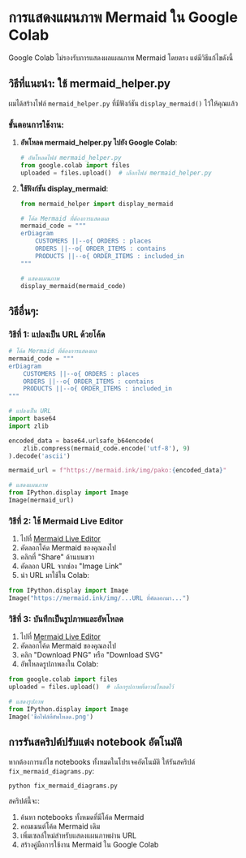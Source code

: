 # การแสดงแผนภาพ Mermaid ใน Google Colab

Google Colab ไม่รองรับการแสดงผลแผนภาพ Mermaid โดยตรง แต่มีวิธีแก้ไขดังนี้

## วิธีที่แนะนำ: ใช้ mermaid_helper.py

ผมได้สร้างไฟล์ `mermaid_helper.py` ที่มีฟังก์ชัน `display_mermaid()` ไว้ให้คุณแล้ว

### ขั้นตอนการใช้งาน:

1. **อัพโหลด mermaid_helper.py ไปยัง Google Colab**:
   ```python
   # อัพโหลดไฟล์ mermaid_helper.py
   from google.colab import files
   uploaded = files.upload()  # เลือกไฟล์ mermaid_helper.py
   ```

2. **ใช้ฟังก์ชัน display_mermaid**:
   ```python
   from mermaid_helper import display_mermaid
   
   # โค้ด Mermaid ที่ต้องการแสดงผล
   mermaid_code = """
   erDiagram
       CUSTOMERS ||--o{ ORDERS : places
       ORDERS ||--o{ ORDER_ITEMS : contains
       PRODUCTS ||--o{ ORDER_ITEMS : included_in
   """
   
   # แสดงแผนภาพ
   display_mermaid(mermaid_code)
   ```

## วิธีอื่นๆ:

### วิธีที่ 1: แปลงเป็น URL ด้วยโค้ด

```python
# โค้ด Mermaid ที่ต้องการแสดงผล
mermaid_code = """
erDiagram
    CUSTOMERS ||--o{ ORDERS : places
    ORDERS ||--o{ ORDER_ITEMS : contains
    PRODUCTS ||--o{ ORDER_ITEMS : included_in
"""

# แปลงเป็น URL
import base64
import zlib

encoded_data = base64.urlsafe_b64encode(
    zlib.compress(mermaid_code.encode('utf-8'), 9)
).decode('ascii')

mermaid_url = f"https://mermaid.ink/img/pako:{encoded_data}"

# แสดงแผนภาพ
from IPython.display import Image
Image(mermaid_url)
```

### วิธีที่ 2: ใช้ Mermaid Live Editor

1. ไปที่ [Mermaid Live Editor](https://mermaid.live/)
2. คัดลอกโค้ด Mermaid ของคุณลงไป
3. คลิกที่ "Share" ด้านบนขวา
4. คัดลอก URL จากช่อง "Image Link"
5. นำ URL มาใช้ใน Colab:

```python
from IPython.display import Image
Image("https://mermaid.ink/img/...URL ที่คัดลอกมา...")
```

### วิธีที่ 3: บันทึกเป็นรูปภาพและอัพโหลด

1. ไปที่ [Mermaid Live Editor](https://mermaid.live/)
2. คัดลอกโค้ด Mermaid ของคุณลงไป
3. คลิก "Download PNG" หรือ "Download SVG"
4. อัพโหลดรูปภาพลงใน Colab:

```python
from google.colab import files
uploaded = files.upload()  # เลือกรูปภาพที่ดาวน์โหลดไว้

# แสดงรูปภาพ
from IPython.display import Image
Image('ชื่อไฟล์ที่อัพโหลด.png')
```

## การรันสคริปต์ปรับแต่ง notebook อัตโนมัติ

หากต้องการแก้ไข notebooks ทั้งหมดในโปรเจคอัตโนมัติ ให้รันสคริปต์ `fix_mermaid_diagrams.py`:

```bash
python fix_mermaid_diagrams.py
```

สคริปต์นี้จะ:
1. ค้นหา notebooks ทั้งหมดที่มีโค้ด Mermaid
2. คอมเมนต์โค้ด Mermaid เดิม
3. เพิ่มเซลล์ใหม่สำหรับแสดงแผนภาพผ่าน URL
4. สร้างคู่มือการใช้งาน Mermaid ใน Google Colab
